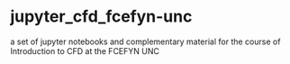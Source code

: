 # jupyter_cfd_fcefyn-unc
 a set of jupyter notebooks and  complementary material for the course of Introduction to CFD at the FCEFYN UNC
